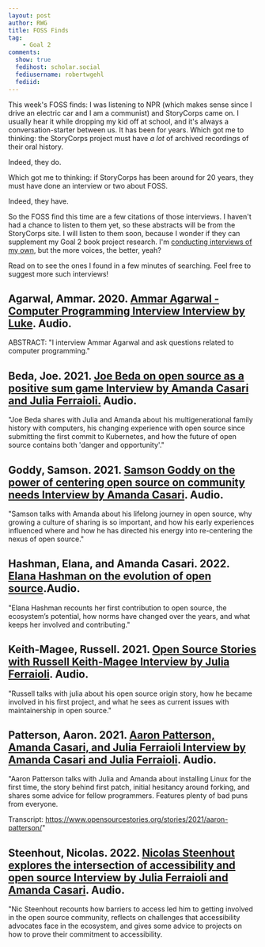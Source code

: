 ```yaml
---
layout: post
author: RWG
title: FOSS Finds
tag:
    - Goal 2
comments: 
  show: true
  fedihost: scholar.social
  fediusername: robertwgehl
  fediid:
---
```

This week's FOSS finds: I was listening to NPR (which makes sense since I drive an electric car and I am a communist) and StoryCorps came on. I usually hear it while dropping my kid off at school, and it's always a conversation-starter between us. It has been for years. Which got me to thinking: the StoryCorps project must have *a lot* of archived recordings of their oral history.

Indeed, they do.

Which got me to thinking: if StoryCorps has been around for 20 years, they must have done an interview or two about FOSS.

Indeed, they have.

So the FOSS find this time are a few citations of those interviews. I haven't had a chance to listen to them yet, so these abstracts will be from the StoryCorps site. I will listen to them soon, because I wonder if they can supplement my Goal 2 book project research. I'm [conducting interviews of my own](/2022/04/17/InterviewWorkflow.html), but the more voices, the better, yeah?

Read on to see the ones I found in a few minutes of searching. Feel free to suggest more such interviews!
<!-- more -->

## Agarwal, Ammar. 2020. [Ammar Agarwal - Computer Programming Interview Interview by Luke](https://archive.storycorps.org/interviews/ammar-agarwal-computer-programming-interview/). Audio.

ABSTRACT: "I interview Ammar Agarwal and ask questions related to computer programming."

## Beda, Joe. 2021. [Joe Beda on open source as a positive sum game Interview by Amanda Casari and Julia Ferraioli.](https://archive.storycorps.org/interviews/joe-beda-on-open-source-as-a-positive-sum-game/) Audio.

"Joe Beda shares with Julia and Amanda about his multigenerational family history with computers, his changing experience with open source since submitting the first commit to Kubernetes, and how the future of open source contains both 'danger and opportunity'."

## Goddy, Samson. 2021. [Samson Goddy on the power of centering open source on community needs Interview by Amanda Casari](https://archive.storycorps.org/interviews/amanda-casari-2/). Audio.

"Samson talks with Amanda about his lifelong journey in open source, why growing a culture of sharing is so important, and how his early experiences influenced where and how he has directed his energy into re-centering the nexus of open source."

## Hashman, Elana, and Amanda Casari. 2022. [Elana Hashman on the evolution of open source](https://archive.storycorps.org/interviews/elana-hashman-on-the-evolution-of-open-source/).Audio.

"Elana Hashman recounts her first contribution to open source, the ecosystem’s potential, how norms have changed over the years, and what keeps her involved and contributing."

## Keith-Magee, Russell. 2021. [Open Source Stories with Russell Keith-Magee Interview by Julia Ferraioli](https://archive.storycorps.org/interviews/julia-ferraioli-2/). Audio.

"Russell talks with julia about his open source origin story, how he became involved in his first project, and what he sees as current issues with maintainership in open source."

## Patterson, Aaron. 2021. [Aaron Patterson, Amanda Casari, and Julia Ferraioli Interview by Amanda Casari and Julia Ferraioli](https://archive.storycorps.org/interviews/aaron-patterson-amanda-casari-and-julia-ferraioli/). Audio.

"Aaron Patterson talks with Julia and Amanda about installing Linux for the first time, the story behind first patch, initial hesitancy around forking, and shares some advice for fellow programmers. Features plenty of bad puns from everyone.

Transcript: https://www.opensourcestories.org/stories/2021/aaron-patterson/"

## Steenhout, Nicolas. 2022. [Nicolas Steenhout explores the intersection of accessibility and open source Interview by Julia Ferraioli and Amanda Casari](https://archive.storycorps.org/interviews/nicolas-steenhout-on-accessibility-in-open-source-and-beyond/). Audio.

"Nic Steenhout recounts how barriers to access led him to getting involved in the open source community, reflects on challenges that accessibility advocates face in the ecosystem, and gives some advice to projects on how to prove their commitment to accessibility.

